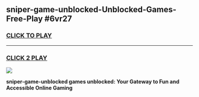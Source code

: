 
## sniper-game-unblocked-Unblocked-Games-Free-Play #6vr27
<h3>
<a href="https://us.freeplayer.one?title=sniper-game-unblocked&ref=9M">CLICK TO PLAY</a></h3>
<hr>

<h3>
<a href="https://us.freeplayer.one?title=sniper-game-unblocked&ref=9M">CLICK 2 PLAY</a>
  
</h3>

<a href="https://us.freeplayer.one?title=sniper-game-unblocked&ref=9M"><img src="https://clearcache.store/games.png"></a>


**sniper-game-unblocked games unblocked: Your Gateway to Fun and Accessible Online Gaming**
